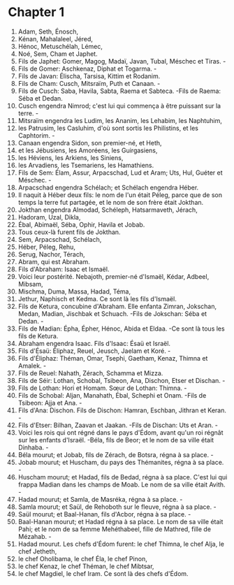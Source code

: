 # Chapter 1

1. Adam, Seth, Énosch,
2. Kénan, Mahalaleel, Jéred,
3. Hénoc, Metuschélah, Lémec,
4. Noé, Sem, Cham et Japhet.
5. Fils de Japhet: Gomer, Magog, Madaï, Javan, Tubal, Méschec et Tiras. -
6. Fils de Gomer: Aschkenaz, Diphat et Togarma. -
7. Fils de Javan: Élischa, Tarsisa, Kittim et Rodanim.
8. Fils de Cham: Cusch, Mitsraïm, Puth et Canaan. -
9. Fils de Cusch: Saba, Havila, Sabta, Raema et Sabteca. -Fils de Raema: Séba et Dedan.
10. Cusch engendra Nimrod; c'est lui qui commença à être puissant sur la terre. -
11. Mitsraïm engendra les Ludim, les Ananim, les Lehabim, les Naphtuhim,
12. les Patrusim, les Casluhim, d'où sont sortis les Philistins, et les Caphtorim. -
13. Canaan engendra Sidon, son premier-né, et Heth,
14. et les Jébusiens, les Amoréens, les Guirgasiens,
15. les Héviens, les Arkiens, les Siniens,
16. les Arvadiens, les Tsemariens, les Hamathiens.
17. Fils de Sem: Élam, Assur, Arpacschad, Lud et Aram; Uts, Hul, Guéter et Méschec. -
18. Arpacschad engendra Schélach; et Schélach engendra Héber.
19. Il naquit à Héber deux fils: le nom de l'un était Péleg, parce que de son temps la terre fut partagée, et le nom de son frère était Jokthan.
20. Jokthan engendra Almodad, Schéleph, Hatsarmaveth, Jérach,
21. Hadoram, Uzal, Dikla,
22. Ébal, Abimaël, Séba, Ophir, Havila et Jobab.
23. Tous ceux-là furent fils de Jokthan.
24. Sem, Arpacschad, Schélach,
25. Héber, Péleg, Rehu,
26. Serug, Nachor, Térach,
27. Abram, qui est Abraham.
28. Fils d'Abraham: Isaac et Ismaël.
29. Voici leur postérité. Nebajoth, premier-né d'Ismaël, Kédar, Adbeel, Mibsam,
30. Mischma, Duma, Massa, Hadad, Téma,
31. Jethur, Naphisch et Kedma. Ce sont là les fils d'Ismaël.
32. Fils de Ketura, concubine d'Abraham. Elle enfanta Zimran, Jokschan, Medan, Madian, Jischbak et Schuach. -Fils de Jokschan: Séba et Dedan. -
33. Fils de Madian: Épha, Épher, Hénoc, Abida et Eldaa. -Ce sont là tous les fils de Ketura.
34. Abraham engendra Isaac. Fils d'Isaac: Ésaü et Israël.
35. Fils d'Ésaü: Éliphaz, Reuel, Jeusch, Jaelam et Koré. -
36. Fils d'Éliphaz: Théman, Omar, Tsephi, Gaetham, Kenaz, Thimna et Amalek. -
37. Fils de Reuel: Nahath, Zérach, Schamma et Mizza.
38. Fils de Séir: Lothan, Schobal, Tsibeon, Ana, Dischon, Etser et Dischan. -
39. Fils de Lothan: Hori et Homam. Sœur de Lothan: Thimna. -
40. Fils de Schobal: Aljan, Manahath, Ébal, Schephi et Onam. -Fils de Tsibeon: Ajja et Ana. -
41. Fils d'Ana: Dischon. Fils de Dischon: Hamran, Eschban, Jithran et Keran. -
42. Fils d'Etser: Bilhan, Zaavan et Jaakan. -Fils de Dischan: Uts et Aran. -
43. Voici les rois qui ont régné dans le pays d'Édom, avant qu'un roi régnât sur les enfants d'Israël. -Béla, fils de Beor; et le nom de sa ville était Dinhaba. -
44. Béla mourut; et Jobab, fils de Zérach, de Botsra, régna à sa place. -
45. Jobab mourut; et Huscham, du pays des Thémanites, régna à sa place. -
46. Huscham mourut; et Hadad, fils de Bedad, régna à sa place. C'est lui qui frappa Madian dans les champs de Moab. Le nom de sa ville était Avith. -
47. Hadad mourut; et Samla, de Masréka, régna à sa place. -
48. Samla mourut; et Saül, de Rehoboth sur le fleuve, régna à sa place. -
49. Saül mourut; et Baal-Hanan, fils d'Acbor, régna à sa place. -
50. Baal-Hanan mourut; et Hadad régna à sa place. Le nom de sa ville était Pahi; et le nom de sa femme Mehéthabeel, fille de Mathred, fille de Mézahab. -
51. Hadad mourut. Les chefs d'Édom furent: le chef Thimna, le chef Alja, le chef Jetheth,
52. le chef Oholibama, le chef Éla, le chef Pinon,
53. le chef Kenaz, le chef Théman, le chef Mibtsar,
54. le chef Magdiel, le chef Iram. Ce sont là des chefs d'Édom.

